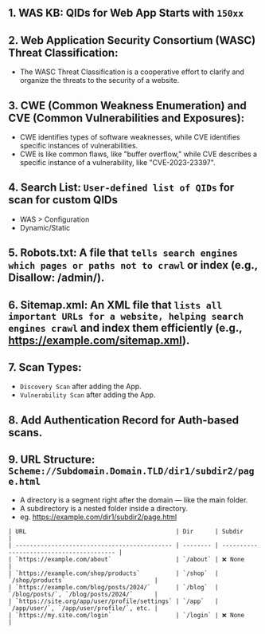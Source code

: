 ## 1. WAS KB: QIDs for Web App Starts with `150xx`

## 2. Web Application Security Consortium (WASC) Threat Classification:
- The WASC Threat Classification is a cooperative effort to clarify and organize the threats to the security of a website.

## 3. CWE (Common Weakness Enumeration) and CVE (Common Vulnerabilities and Exposures):
- CWE identifies types of software weaknesses, while CVE identifies specific instances of vulnerabilities.
- CWE is like common flaws, like "buffer overflow," while CVE describes a specific instance of a vulnerability, like "CVE-2023-23397".

## 4. Search List: `User-defined list of QIDs` for scan for custom QIDs
- WAS > Configuration
- Dynamic/Static

## 5. Robots.txt: A file that `tells search engines which pages or paths not to crawl` or index (e.g., Disallow: /admin/).

## 6. Sitemap.xml: An XML file that `lists all important URLs for a website, helping search engines crawl` and index them efficiently (e.g., https://example.com/sitemap.xml).

## 7. Scan Types:
- `Discovery Scan` after adding the App.
- `Vulnerability Scan` after adding the App.

## 8. Add Authentication Record for Auth-based scans.

## 9. URL Structure: `Scheme://Subdomain.Domain.TLD/dir1/subdir2/page.html`
- A directory is a segment right after the domain — like the main folder.
- A subdirectory is a nested folder inside a directory.
- eg. https://example.com/dir1/subdir2/page.html
```
| URL                                          | Dir      | Subdir                                   |
| -------------------------------------------- | -------- | ---------------------------------------- |
| `https://example.com/about`                  | `/about` | ❌ None                                  |
| `https://example.com/shop/products`          | `/shop`  | `/shop/products`                         |
| `https://example.com/blog/posts/2024/`       | `/blog`  | `/blog/posts/`, `/blog/posts/2024/`      |
| `https://site.org/app/user/profile/settings` | `/app`   | `/app/user/`, `/app/user/profile/`, etc. |
| `https://my.site.com/login`                  | `/login` | ❌ None                                  |
```



